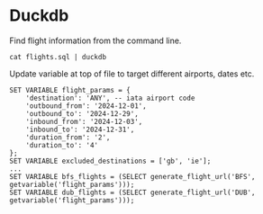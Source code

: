# Duckdb

Find flight information from the command line.
```
cat flights.sql | duckdb
```

Update variable at top of file to target different airports, dates etc.

```
SET VARIABLE flight_params = {
    'destination': 'ANY', -- iata airport code
    'outbound_from': '2024-12-01',
    'outbound_to': '2024-12-29',
    'inbound_from': '2024-12-03',
    'inbound_to': '2024-12-31',
    'duration_from': '2',
    'duration_to': '4'
};
SET VARIABLE excluded_destinations = ['gb', 'ie'];
...
SET VARIABLE bfs_flights = (SELECT generate_flight_url('BFS', getvariable('flight_params')));
SET VARIABLE dub_flights = (SELECT generate_flight_url('DUB', getvariable('flight_params')));
```
